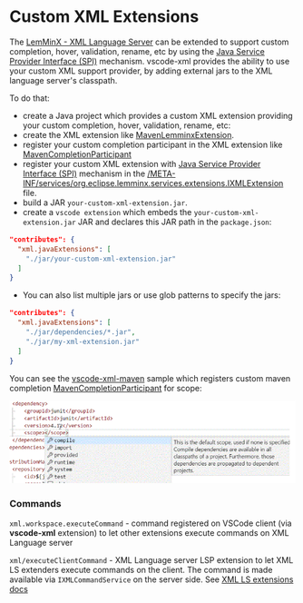 # Custom XML Extensions

The [LemMinX - XML Language Server](https://github.com/eclipse/lemminx) can be extended to support custom completion, hover, validation, rename, etc by using the [Java Service Provider Interface (SPI)](https://www.baeldung.com/java-spi) mechanism.
vscode-xml provides the ability to use your custom XML support provider, by adding external jars to the XML language server's classpath.

To do that:

 * create a Java project which provides a custom XML extension providing your custom completion, hover, validation, rename, etc:
 * create the XML extension like [MavenLemminxExtension](https://github.com/eclipse/lemminx-maven/blob/master/lemminx-maven/src/main/java/org/eclipse/lemminx/extensions/maven/MavenLemminxExtension.java).
 * register your custom completion participant in the XML extension like [MavenCompletionParticipant](https://github.com/eclipse/lemminx-maven/blob/master/lemminx-maven/src/main/java/org/eclipse/lemminx/extensions/maven/MavenCompletionParticipant.java#L75)
 * register your custom XML extension with [Java Service Provider Interface (SPI)](https://www.baeldung.com/java-spi) mechanism in the [/META-INF/services/org.eclipse.lemminx.services.extensions.IXMLExtension](https://github.com/eclipse/lemminx-maven/blob/master/lemminx-maven/src/main/resources/META-INF/services/org.eclipse.lemminx.services.extensions.IXMLExtension) file.
 * build a JAR `your-custom-xml-extension.jar`.
 * create a `vscode extension` which embeds the `your-custom-xml-extension.jar` JAR and declares this JAR path in the `package.json`:

```json
"contributes": {
  "xml.javaExtensions": [
    "./jar/your-custom-xml-extension.jar"
  ]
}
```

  * You can also list multiple jars or use glob patterns to specify the jars:

```json
"contributes": {
  "xml.javaExtensions": [
    "./jar/dependencies/*.jar",
    "./jar/my-xml-extension.jar"
  ]
}
```

You can see the [vscode-xml-maven](https://github.com/angelozerr/vscode-xml-maven) sample which registers custom maven completion [MavenCompletionParticipant](https://github.com/eclipse/lemminx-maven/blob/master/lemminx-maven/src/main/java/org/eclipse/lemminx/extensions/maven/MavenCompletionParticipant.java#L210) for scope:

![demo of vscode xml maven suggesting different scopes for a dependency](./images/vscode-xml-maven.gif)

### Commands

`xml.workspace.executeCommand` - command registered on VSCode client (via **vscode-xml** extension) to let other extensions execute commands on XML Language server

`xml/executeClientCommand` - XML Language server LSP extension to let XML LS extenders execute commands on the client. The command is made available via `IXMLCommandService` on the server side. See [XML LS extensions docs](https://github.com/eclipse/lemminx/blob/master/docs/LemMinX-Extensions.md#xml-language-server-services-available-for-extensions)
